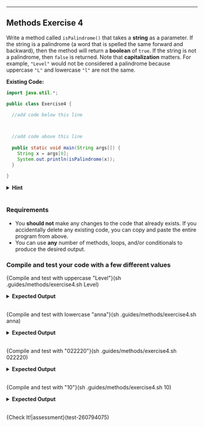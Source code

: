 ---

## Methods Exercise 4

Write a method called `isPalindrome()` that takes a **string** as a parameter. If the string is a palindrome (a word that is spelled the same forward and backward), then the method will return a **boolean** of `true`. If the string is not a palindrome, then `false` is returned. Note that **capitalization** matters. For example, `"Level"` would not be considered a palindrome because uppercase `"L"` and lowercase `"l"` are not the same.

**Existing Code:**
```java
import java.util.*;

public class Exercise4 {
  
  //add code below this line



  //add code above this line
  
  public static void main(String args[]) {
    String x = args[0];
    System.out.println(isPalindrome(x));
  }
  
}
```

<details><summary><b>Hint</b></summary>Consider creating a new empty string and populating it with characters of the specified string in reverse order. Then check the two strings for equality. Remember that the method should return a boolean, therefore, you should declare a boolean variable and have that boolean change based on certain conditions. Then return that variable.</details><br>

### Requirements
* You **should not** make any changes to the code that already exists. If you accidentally delete any existing code, you can copy and paste the entire program from above.
* You can use **any** number of methods, loops, and/or conditionals to produce the desired output.

### Compile and test your code with a few different values

{Compile and test with uppercase "Level"}(sh .guides/methods/exercise4.sh Level)
<details><summary><b>Expected Output</b></summary><code>false</code></details><br>

{Compile and test with lowercase "anna"}(sh .guides/methods/exercise4.sh anna)
<details><summary><b>Expected Output</b></summary><code>true</code></details><br>

{Compile and test with "022220"}(sh .guides/methods/exercise4.sh 022220)
<details><summary><b>Expected Output</b></summary><code>true</code></details><br>

{Compile and test with "10"}(sh .guides/methods/exercise4.sh 10)
<details><summary><b>Expected Output</b></summary><code>false</code></details><br>

{Check It!|assessment}(test-260794075)
